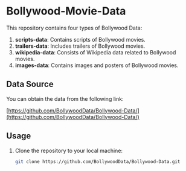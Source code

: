 # Bollywood-Movie-Data

This repository contains four types of Bollywood Data:

1. **scripts-data**: Contains scripts of Bollywood movies.
2. **trailers-data**: Includes trailers of Bollywood movies.
3. **wikipedia-data**: Consists of Wikipedia data related to Bollywood movies.
4. **images-data**: Contains images and posters of Bollywood movies.

## Data Source

You can obtain the data from the following link:

[https://github.com/BollywoodData/Bollywood-Data/](https://github.com/BollywoodData/Bollywood-Data/)

## Usage

1. Clone the repository to your local machine:
   ```bash
   git clone https://github.com/BollywoodData/Bollywood-Data.git
